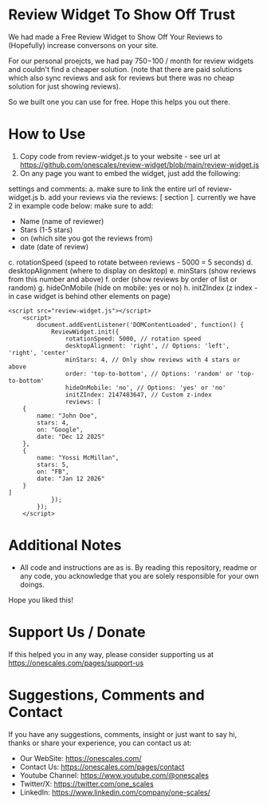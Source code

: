 # Review Widget To Show Off Trust
We had made a Free Review Widget to Show Off Your Reviews to (Hopefully) increase conversons on your site.

For our personal proejcts, we had pay $750-$100 / month for review widgets and couldn't find a cheaper solution. (note that there are paid solutions which also sync reviews and ask for reviews but there was no cheap solution for just showing reviews). 

So we built one you can use for free. Hope this helps you out there.

# How to Use

1. Copy code from review-widget.js to your website - see url at https://github.com/onescales/review-widget/blob/main/review-widget.js
2. On any page you want to embed the widget, just add the following:

settings and comments:
a. make sure to link the entire url of review-widget.js
b. add your reviews via the reviews: [ section ]. 
currently we have 2 in example code below:
make sure to add:
- Name (name of reviewer)
- Stars (1-5 stars)
- on (which site you got the reviews from)
- date (date of review)

c. rotationSpeed (speed to rotate between reviews - 5000 = 5 seconds)
d. desktopAlignment (where to display on desktop)
e. minStars (show reviews from this number and above)
f. order (show reviews by order of list or random)
g. hideOnMobile (hide on mobile: yes or no)
h. initZIndex (z index - in case widget is behind other elements on page)


```
<script src="review-widget.js"></script>
    <script>
        document.addEventListener('DOMContentLoaded', function() {
            ReviewWidget.init({
                rotationSpeed: 5000, // rotation speed
                desktopAlignment: 'right', // Options: 'left', 'right', 'center'
                minStars: 4, // Only show reviews with 4 stars or above
                order: 'top-to-bottom', // Options: 'random' or 'top-to-bottom'
                hideOnMobile: 'no', // Options: 'yes' or 'no'
                initZIndex: 2147483647, // Custom z-index
                reviews: [
    {
        name: "John Doe",
        stars: 4,
        on: "Google",
        date: "Dec 12 2025"
    },
    {
        name: "Yossi McMillan",
        stars: 5,
        on: "FB",
        date: "Jan 12 2026"
    }
]
            });
        });
    </script>
```


# Additional Notes
- All code and instructions are as is. By reading this repository, readme or any code, you acknowledge that you are solely responsible for your own doings.

Hope you liked this!

# Support Us / Donate
If this helped you in any way, please consider supporting us at https://onescales.com/pages/support-us

# Suggestions, Comments and Contact
If you have any suggestions, comments, insight or just want to say hi, thanks or share your experience, you can contact us at:
- Our WebSite: https://onescales.com/
- Contact Us: https://onescales.com/pages/contact
- Youtube Channel: https://www.youtube.com/@onescales
- Twitter/X: https://twitter.com/one_scales
- LinkedIn: https://www.linkedin.com/company/one-scales/







